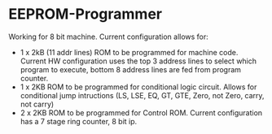 # EEPROM-Programmer
Working for 8 bit machine. 
Current configuration allows for:
 - 1 x 2kB (11 addr lines) ROM to be programmed for machine code. Current HW configuration uses the top 3 address lines to select which program to execute, bottom 8 address lines are fed from program counter.
 - 1 x 2KB ROM to be programmed for conditional logic circuit. Allows for conditional jump intructions (LS, LSE, EQ, GT, GTE, Zero, not Zero,  carry, not carry)
 - 2 x 2KB ROM to be programmed for Control ROM. Current configuration has a 7 stage ring counter, 8 bit ip.
